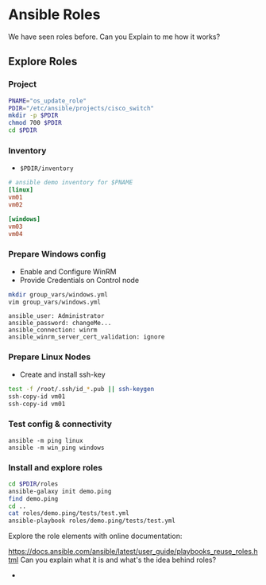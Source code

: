 # Ansible Roles
We have seen roles before.
Can you Explain to me how it works?

## Explore Roles

### Project
```bash
PNAME="os_update_role"
PDIR="/etc/ansible/projects/cisco_switch"
mkdir -p $PDIR
chmod 700 $PDIR
cd $PDIR
```

### Inventory
* <code>$PDIR/inventory</code>
```ini
# ansible demo inventory for $PNAME
[linux]
vm01
vm02

[windows]
vm03
vm04
```

### Prepare Windows config
* Enable and Configure WinRM
* Provide Credentials on Control node
```bash
mkdir group_vars/windows.yml
vim group_vars/windows.yml
```
```
ansible_user: Administrator
ansible_password: changeMe...
ansible_connection: winrm
ansible_winrm_server_cert_validation: ignore
```

### Prepare Linux Nodes
* Create and install ssh-key
```bash
test -f /root/.ssh/id_*.pub || ssh-keygen
ssh-copy-id vm01
ssh-copy-id vm01
```

### Test config & connectivity
```
ansible -m ping linux
ansible -m win_ping windows
```

### Install and explore roles
```bash
cd $PDIR/roles
ansible-galaxy init demo.ping
find demo.ping
cd ..
cat roles/demo.ping/tests/test.yml
ansible-playbook roles/demo.ping/tests/test.yml
```
Explore the role elements with online documentation:

https://docs.ansible.com/ansible/latest/user_guide/playbooks_reuse_roles.html
Can you explain what it is and what's the idea behind roles?

* <code>

<!--stackedit_data:
eyJoaXN0b3J5IjpbLTQxMzY4NzU1MywzNjQwNTQ2OSwtMTUyOT
Q4MjY3NF19
-->